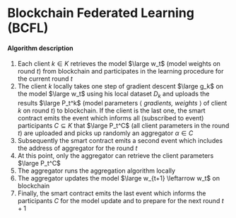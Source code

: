 # Blockchain Federated Learning (BCFL)

#### Algorithm description

1. Each client $k\in K$ retrieves the model $\large w_t$ (model weights on round $t$) from blockchain and participates in the learning procedure for the current round $t$
2. The client $k$ locally takes one step of gradient descent $\large g_k$ on the model $\large w_t$ using his local dataset $D_k$ and uploads the results $\large P_t^k$ (model parameters $\big \langle$ *gradients, weights* $\big \rangle$ of client $k$ on round $t$) to blockchain. If the client is the last one, the smart contract emits the event which informs all (subscribed to event) participants $C \subseteq K$ that $\large P_t^C$ (all client parameters in the round $t$) are uploaded and picks up randomly an aggregator $\alpha \in C$
3. Subsequently the smart contract emits a second event which includes the address of aggregator for the round $t$
4. At this point, only the aggregator can retrieve the client parameters $\large P_t^C$
5. The aggregator runs the aggregation algorithm locally
6. The aggregator updates the model $\large w_{t+1} \leftarrow w_t$ on blockchain
7. Finally, the smart contract emits the last event which informs the participants $C$ for the model update and to prepare for the next round $t+1$
